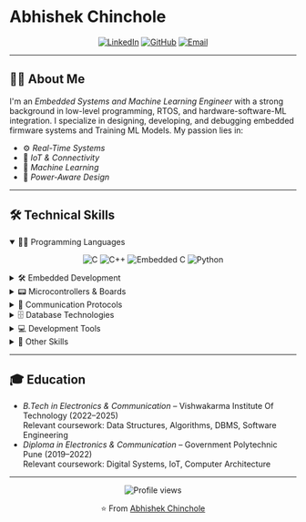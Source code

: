 # Abhishek Chinchole

<div align="center">

[![LinkedIn](https://img.shields.io/badge/LinkedIn-0077B5?style=for-the-badge&logo=linkedin&logoColor=white)](https://www.linkedin.com/in/abhishek-chinchole-07a855226/)
[![GitHub](https://img.shields.io/badge/GitHub-100000?style=for-the-badge&logo=github&logoColor=white)](https://github.com/Abytronix)
[![Email](https://img.shields.io/badge/Email-D14836?style=for-the-badge&logo=gmail&logoColor=white)](mailto:abhishekchinchole027@gmail.com)

</div>

---

## 👨‍💻 About Me

I'm an *Embedded Systems and Machine Learning Engineer* with a strong background in low-level programming, RTOS, and hardware-software-ML integration. I specialize in designing, developing, and debugging embedded firmware systems and Training ML Models. My passion lies in:

- ⚙️ *Real-Time Systems*
- 📡 *IoT & Connectivity*
- 🤖 *Machine Learning*
- 🔋 *Power-Aware Design*

---

## 🛠 Technical Skills

<details open>
<summary>🧑‍💻 Programming Languages</summary>

<div align="center">

![C](https://img.shields.io/badge/C-A8B9CC?style=for-the-badge&logo=c&logoColor=black)
![C++](https://img.shields.io/badge/C++-00599C?style=for-the-badge&logo=cplusplus&logoColor=white)
![Embedded C](https://img.shields.io/badge/Embedded_C-00599C?style=for-the-badge&logo=c&logoColor=white)
![Python](https://img.shields.io/badge/Python-3776AB?style=for-the-badge&logo=python&logoColor=white)

</div>
</details>

<details>
<summary>🛠 Embedded Development</summary>

<div align="center">

![RTOS](https://img.shields.io/badge/RTOS-00599C?style=for-the-badge&logo=rtos&logoColor=white)
![Mbed OS](https://img.shields.io/badge/Mbed_OS-44A2FC?style=for-the-badge&logo=arm&logoColor=white)
![Keil µVision](https://img.shields.io/badge/Keil-µVision-blue?style=for-the-badge&logoColor=white)
![STM32CubeIDE](https://img.shields.io/badge/STM32CubeIDE-03234B?style=for-the-badge&logo=stmicroelectronics&logoColor=white)
![PlatformIO](https://img.shields.io/badge/PlatformIO-000000?style=for-the-badge&logo=platformio&logoColor=white)

</div>
</details>

<details>
<summary>📟 Microcontrollers & Boards</summary>

<div align="center">

![STM32](https://img.shields.io/badge/STM32-03234B?style=for-the-badge&logo=stmicroelectronics&logoColor=white)
![Raspberry Pi](https://img.shields.io/badge/Raspberry_Pi-A22846?style=for-the-badge&logo=raspberrypi&logoColor=white)
![ESP8266](https://img.shields.io/badge/ESP8266-000000?style=for-the-badge&logo=espressif&logoColor=white)
![Arduino](https://img.shields.io/badge/Arduino-00979D?style=for-the-badge&logo=arduino&logoColor=white)
![Jetson Nano](https://img.shields.io/badge/Jetson_Nano-76B900?style=for-the-badge&logo=nvidia&logoColor=white)

</div>
</details>

<details>
<summary>🔌 Communication Protocols</summary>

<div align="center">

![I²C](https://img.shields.io/badge/I%C2%B2C-000000?style=for-the-badge&logoColor=white)
![UART](https://img.shields.io/badge/UART-00599C?style=for-the-badge&logoColor=white)
![CAN](https://img.shields.io/badge/CAN_Bus-004B87?style=for-the-badge&logoColor=white)
![Modbus](https://img.shields.io/badge/Modbus-003399?style=for-the-badge&logoColor=white)
![RS-232](https://img.shields.io/badge/RS--232-333333?style=for-the-badge&logoColor=white)

</div>
</details>

<details>
<summary>🗄️ Database Technologies</summary>

<div align="center">

![MongoDB](https://img.shields.io/badge/MongoDB-4EA94B?style=for-the-badge&logo=mongodb&logoColor=white)
![MySQL](https://img.shields.io/badge/MySQL-005C84?style=for-the-badge&logo=mysql&logoColor=white)
![PostgreSQL](https://img.shields.io/badge/PostgreSQL-316192?style=for-the-badge&logo=postgresql&logoColor=white)
![Redis](https://img.shields.io/badge/Redis-DC382D?style=for-the-badge&logo=redis&logoColor=white)
![Firebase](https://img.shields.io/badge/Firebase-FFCA28?style=for-the-badge&logo=firebase&logoColor=black)

</div>
</details>

<details>
<summary>💻 Development Tools</summary>

<div align="center">

![VS Code](https://img.shields.io/badge/VS_Code-007ACC?style=for-the-badge&logo=visual-studio-code&logoColor=white)
![Sublime Text](https://img.shields.io/badge/Sublime_Text-FF9800?style=for-the-badge&logo=sublime-text&logoColor=white)
![Jupyter](https://img.shields.io/badge/Jupyter-F37626?style=for-the-badge&logo=jupyter&logoColor=white)
![PyCharm](https://img.shields.io/badge/PyCharm-000000?style=for-the-badge&logo=pycharm&logoColor=white)
![IntelliJ IDEA](https://img.shields.io/badge/IntelliJ_IDEA-000000?style=for-the-badge&logo=intellij-idea&logoColor=white)
![Android Studio](https://img.shields.io/badge/Android_Studio-3DDC84?style=for-the-badge&logo=android-studio&logoColor=white)

</div>
</details>

<details>
<summary>🧰 Other Skills</summary>

<div align="center">

![Unity](https://img.shields.io/badge/Unity-000000?style=for-the-badge&logo=unity&logoColor=white)
![Bash](https://img.shields.io/badge/Bash-4EAA25?style=for-the-badge&logo=gnu-bash&logoColor=white)
![Vim](https://img.shields.io/badge/Vim-019733?style=for-the-badge&logo=vim&logoColor=white)
![Figma](https://img.shields.io/badge/Figma-F24E1E?style=for-the-badge&logo=figma&logoColor=white)
![Postman](https://img.shields.io/badge/Postman-FF6C37?style=for-the-badge&logo=postman&logoColor=white)

</div>
</details>

---

## 🎓 Education

- *B.Tech in Electronics & Communication* – Vishwakarma Institute Of Technology (2022–2025)  
  Relevant coursework: Data Structures, Algorithms, DBMS, Software Engineering  
- *Diploma in Electronics & Communication* – Government Polytechnic Pune (2019–2022)  
  Relevant coursework: Digital Systems, IoT, Computer Architecture

---

<div align="center">
  <img src="https://komarev.com/ghpvc/?username=Abytronix&color=brightgreen" alt="Profile views" />
  <p>⭐ From <a href="https://github.com/Abytronix">Abhishek Chinchole</a></p>
</div>
